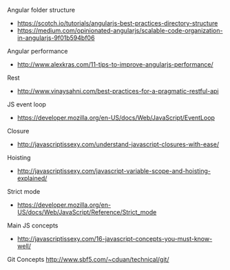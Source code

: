 Angular folder structure
* https://scotch.io/tutorials/angularjs-best-practices-directory-structure
* https://medium.com/opinionated-angularjs/scalable-code-organization-in-angularjs-9f01b594bf06

Angular performance
* http://www.alexkras.com/11-tips-to-improve-angularjs-performance/

Rest
*  http://www.vinaysahni.com/best-practices-for-a-pragmatic-restful-api

JS event loop
* https://developer.mozilla.org/en-US/docs/Web/JavaScript/EventLoop

Closure
* http://javascriptissexy.com/understand-javascript-closures-with-ease/

Hoisting
* http://javascriptissexy.com/javascript-variable-scope-and-hoisting-explained/

Strict mode
* https://developer.mozilla.org/en-US/docs/Web/JavaScript/Reference/Strict_mode

Main JS concepts
* http://javascriptissexy.com/16-javascript-concepts-you-must-know-well/

Git Concepts
http://www.sbf5.com/~cduan/technical/git/
